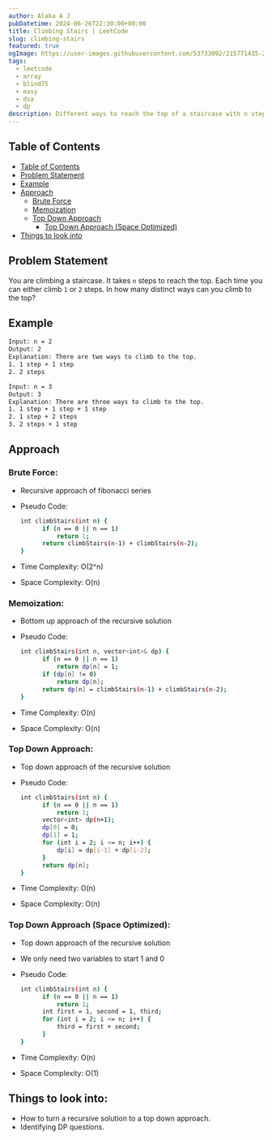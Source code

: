 ```yaml
---
author: Alaka A J
pubDatetime: 2024-06-26T22:30:00+00:00
title: Climbing Stairs | LeetCode
slug: climbing-stairs
featured: true
ogImage: https://user-images.githubusercontent.com/53733092/215771435-25408246-2309-4f8b-a781-1f3d93bdf0ec.png
tags:
  - leetcode
  - array
  - blind75
  - easy
  - dsa
  - dp
description: Different ways to reach the top of a staircase with n steps, where you can either climb 1 or 2 steps at a time.
---
```


## Table of Contents

- [Table of Contents](#table-of-contents)
- [Problem Statement](#problem-statement)
- [Example](#example)
- [Approach](#approach)
  - [Brute Force](#brute-force)
  - [Memoization](#memoization)
  - [Top Down Approach](#top-down-approach)
    - [Top Down Approach (Space Optimized)](#top-down-approach-space-optimized)
- [Things to look into](#things-to-look-into)

## Problem Statement

You are climbing a staircase. It takes `n` steps to reach the top. Each time you can either climb `1` or `2` steps. In how many distinct ways can you climb to the top?

## Example

```bash
Input: n = 2
Output: 2
Explanation: There are two ways to climb to the top.
1. 1 step + 1 step
2. 2 steps

Input: n = 3
Output: 3
Explanation: There are three ways to climb to the top.
1. 1 step + 1 step + 1 step
2. 1 step + 2 steps
3. 2 steps + 1 step
```

## Approach

### Brute Force:

- Recursive approach of fibonacci series
- Pseudo Code:

  ```bash
  int climbStairs(int n) {
        if (n == 0 || n == 1)
            return 1;
        return climbStairs(n-1) + climbStairs(n-2);
  }
  ```

- Time Complexity: O(2^n)
- Space Complexity: O(n)

### Memoization:

- Bottom up approach of the recursive solution
- Pseudo Code:

  ```bash
  int climbStairs(int n, vector<int>& dp) {
        if (n == 0 || n == 1)
            return dp[n] = 1;
        if (dp[n] != 0)
            return dp[n];
        return dp[n] = climbStairs(n-1) + climbStairs(n-2);
  }
  ```

- Time Complexity: O(n)
- Space Complexity: O(n)

### Top Down Approach:

- Top down approach of the recursive solution
- Pseudo Code:

  ```bash
  int climbStairs(int n) {
        if (n == 0 || n == 1)
            return 1;
        vector<int> dp(n+1);
        dp[0] = 0;
        dp[1] = 1;
        for (int i = 2; i <= n; i++) {
            dp[i] = dp[i-1] + dp[i-2];
        }
        return dp[n];
  }
  ```

- Time Complexity: O(n)
- Space Complexity: O(n)

### Top Down Approach (Space Optimized):

- Top down approach of the recursive solution
- We only need two variables to start 1 and 0
- Pseudo Code:

  ```bash
  int climbStairs(int n) {
        if (n == 0 || n == 1)
            return 1;
        int first = 1, second = 1, third;
        for (int i = 2; i <= n; i++) {
            third = first + second;
        }
  }
  ```

- Time Complexity: O(n)
- Space Complexity: O(1)

## Things to look into:

- How to turn a recursive solution to a top down approach.
- Identifying DP questions.
